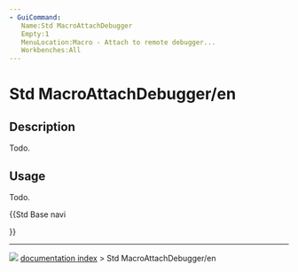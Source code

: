 ```yaml
---
- GuiCommand:
   Name:Std MacroAttachDebugger
   Empty:1
   MenuLocation:Macro - Attach to remote debugger...
   Workbenches:All
---
```


# Std MacroAttachDebugger/en

## Description

Todo.

## Usage

Todo.





{{Std Base navi

}}



---
![](images/Button_right.svg) [documentation index](../README.md) > Std MacroAttachDebugger/en
